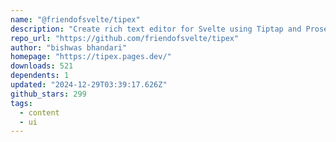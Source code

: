 ```yaml
---
name: "@friendofsvelte/tipex"
description: "Create rich text editor for Svelte using Tiptap and Prosemirror."
repo_url: "https://github.com/friendofsvelte/tipex"
author: "bishwas bhandari"
homepage: "https://tipex.pages.dev/"
downloads: 521
dependents: 1
updated: "2024-12-29T03:39:17.626Z"
github_stars: 299
tags: 
  - content
  - ui
---
```

